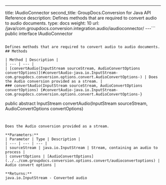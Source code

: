 ---
title: IAudioConnector
second_title: GroupDocs.Conversion for Java API Reference
description: Defines methods that are required to convert audio to audio documents.
type: docs
weight: 10
url: /java/com.groupdocs.conversion.integration.audio/iaudioconnector/
---```
public interface IAudioConnector
```

Defines methods that are required to convert audio to audio documents.
## Methods

| Method | Description |
| --- | --- |
| [convertAudio(InputStream sourceStream, AudioConvertOptions convertOptions)](#convertAudio-java.io.InputStream-com.groupdocs.conversion.options.convert.AudioConvertOptions-) | Does the Audio conversion provided as a stream. |
### convertAudio(InputStream sourceStream, AudioConvertOptions convertOptions) {#convertAudio-java.io.InputStream-com.groupdocs.conversion.options.convert.AudioConvertOptions-}
```
public abstract InputStream convertAudio(InputStream sourceStream, AudioConvertOptions convertOptions)
```


Does the Audio conversion provided as a stream.

**Parameters:**
| Parameter | Type | Description |
| --- | --- | --- |
| sourceStream | java.io.InputStream | Stream, containing an audio to process |
| convertOptions | [AudioConvertOptions](../../com.groupdocs.conversion.options.convert/audioconvertoptions) | Audio convert options |

**Returns:**
java.io.InputStream - Converted audio
